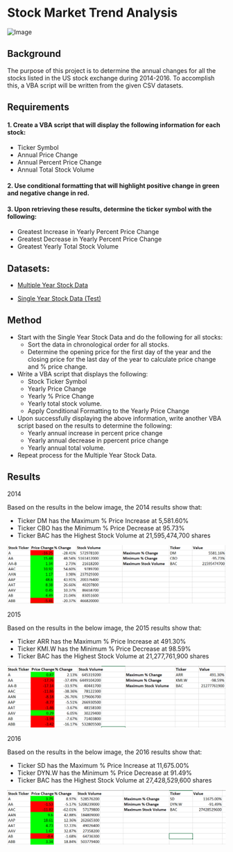 # Stock Market Trend Analysis

![Image](https://www.xm.com/wp-content/uploads/2019/07/Stock-Charts-2.jpg)

## Background 

The purpose of this project is to determine the annual changes for all the stocks listed in the US stock exchange during 2014-2016.  To accomplish this, a VBA script will be written from the given CSV datasets.

## Requirements

#### 1. Create a VBA script that will display the following information for each stock:

* Ticker Symbol
* Annual Price Change 
* Annual Percent Price Change 
* Annual Total Stock Volume

#### 2. Use conditional formatting that will highlight positive change in green and negative change in red.

#### 3. Upon retrieving these results, determine the ticker symbol with the following:

* Greatest Increase in Yearly Percent Price Change
* Greatest Decrease in Yearly Percent Price Change
* Greatest Yearly Total Stock Volume

## Datasets:
* [Multiple Year Stock Data](https://github.com/cecileung1208/Stock-Market-Trend-Analysis/blob/main/Final%20Results/Multiple_year_stock_data.xlsx)

* [Single Year Stock Data (Test)](https://github.com/cecileung1208/VBA-challenge/blob/main/Test/Unit%202%20-%20VBA_Homework_Instructions_Resources_alphabetical_testing%20-%20Verifying.xlsm) 

## Method 
* Start with the Single Year Stock Data and do the following for all stocks:
  * Sort the data in chronological order for all stocks.
  * Determine the opening price for the first day of the year and the closing price for the last day of the year to calculate price change and % price change.
* Write a VBA script that displays the following: 
  * Stock Ticker Symbol
  * Yearly Price Change
  * Yearly % Price Change
  * Yearly total stock volume.
  * Apply Conditional Formatting to the Yearly Price Change
* Upon successfully displaying the above information, write another VBA script based on the results to determine the following:
  * Yearly annual increase in percent price change 
  * Yearly annual decrease in ppercent price change 
  * Yearly annual total volume.
* Repeat process for the Multiple Year Stock Data.


## Results

2014

Based on the results in the below image, the 2014 results show that:

 * Ticker DM has the Maximum % Price Increase at 5,581.60%
 * Ticker CBO has the Minimum % Price Decrease at 95.73%
 * Ticker BAC has the Highest Stock Volume at 21,595,474,700 shares

![Image](https://github.com/cecileung1208/Stock-Market-Trend-Analysis/blob/main/Images/2014%20Results.png)

2015

Based on the results in the below image, the 2015 results show that:

 * Ticker ARR has the Maximum % Price Increase at 491.30%
 * Ticker KMI.W has the Minimum % Price Decrease at 98.59%
 * Ticker BAC has the Highest Stock Volume at 21,277,761,900 shares
 
![Image](https://github.com/cecileung1208/Stock-Market-Trend-Analysis/blob/main/Images/2015%20Results.png)

2016

Based on the results in the below image, the 2016 results show that:

 * Ticker SD has the Maximum % Price Increase at 11,675.00%
 * Ticker DYN.W has the Minimum % Price Decrease at 91.49%
 * Ticker BAC has the Highest Stock Volume at 27,428,529,600 shares

![Image](https://github.com/cecileung1208/Stock-Market-Trend-Analysis/blob/main/Images/2016%20Results.png)




